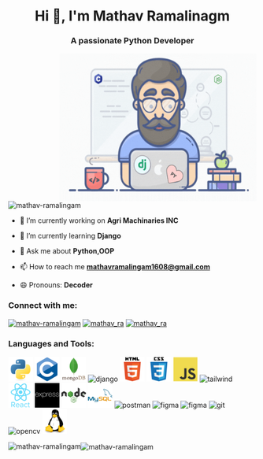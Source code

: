 <h1 align="center">Hi 👋, I'm Mathav Ramalinagm</h1>
<h3 align="center">A passionate Python Developer</h3>
<img align="right" alt="Coding" width="400" height="300" src="mathv.gif">

<p align="left"> <img src="https://komarev.com/ghpvc/?username=mathav-ramalingam&label=Profile%20views&color=0e75b6&style=flat" alt="mathav-ramalingam" /> </p>

- 🔭 I’m currently working on **Agri Machinaries INC**

- 🌱 I’m currently learning **Django**

- 💬 Ask me about **Python,OOP**

- 📫 How to reach me **mathavramalingam1608@gmail.com**

- 😄 Pronouns: **Decoder**

<h3 align="left">Connect with me:</h3>
<p align="left">
<a href="https://linkedin.com/in/mathav-ramalingam" target="blank"><img align="center" src="https://raw.githubusercontent.com/rahuldkjain/github-profile-readme-generator/master/src/images/icons/Social/linked-in-alt.svg" alt="mathav-ramalingam" height="30" width="40" /></a>
<a href="https://www.hackerrank.com/mathav_ra" target="blank"><img align="center" src="https://raw.githubusercontent.com/rahuldkjain/github-profile-readme-generator/master/src/images/icons/Social/hackerrank.svg" alt="mathav_ra" height="30" width="40" /></a>
<a href="https://www.leetcode.com/mathav_ra" target="blank"><img align="center" src="https://raw.githubusercontent.com/rahuldkjain/github-profile-readme-generator/master/src/images/icons/Social/leet-code.svg" alt="mathav_ra" height="30" width="40" /></a>
</p>

<h3 align="left">Languages and Tools:</h3>
  <p align="left"> 
  <img src="https://raw.githubusercontent.com/devicons/devicon/master/icons/python/python-original.svg" alt="python" width="50" height="50"/> 
  <img src="https://raw.githubusercontent.com/devicons/devicon/master/icons/c/c-original.svg" alt="c" width="50" height="50"/>
  <img src="https://raw.githubusercontent.com/devicons/devicon/master/icons/mongodb/mongodb-original-wordmark.svg" alt="mongodb" width="50" height="50"/> 
  <img src="https://cdn.worldvectorlogo.com/logos/django.svg" alt="django" width="50" height="50"/>
  <img src="https://raw.githubusercontent.com/devicons/devicon/master/icons/html5/html5-original-wordmark.svg" alt="html5" width="50" height="50"/> 
  <img src="https://raw.githubusercontent.com/devicons/devicon/master/icons/css3/css3-original-wordmark.svg" alt="css3" width="50" height="50"/> 
  <img src="https://raw.githubusercontent.com/devicons/devicon/master/icons/javascript/javascript-original.svg" alt="javascript" width="50" height="50"/> 
  <img src="https://www.vectorlogo.zone/logos/tailwindcss/tailwindcss-icon.svg" alt="tailwind" width="50" height="50"/>
  <img src="https://raw.githubusercontent.com/devicons/devicon/master/icons/react/react-original-wordmark.svg" alt="react" width="50" height="50"/> 
 <img src="https://raw.githubusercontent.com/devicons/devicon/master/icons/express/express-original-wordmark.svg" alt="express" style="filter: invert(1);" width="50" height="50"/>

  <img src="https://raw.githubusercontent.com/devicons/devicon/master/icons/nodejs/nodejs-original-wordmark.svg" alt="nodejs" width="50" height="50"/> 
  <img src="https://raw.githubusercontent.com/devicons/devicon/master/icons/mysql/mysql-original-wordmark.svg" alt="mysql" width="50" height="50"/> 
  <img src="https://www.vectorlogo.zone/logos/getpostman/getpostman-icon.svg" alt="postman" width="50" height="50"/> 
  <img src="https://www.vectorlogo.zone/logos/canva/canva-icon.svg" alt="figma" width="50" height="50"/> 
    <img src="https://www.vectorlogo.zone/logos/figma/figma-icon.svg" alt="figma" width="50" height="50"/> 
  <img src="https://www.vectorlogo.zone/logos/git-scm/git-scm-icon.svg" alt="git" width="50" height="50"/> 
  <img src="https://www.vectorlogo.zone/logos/opencv/opencv-icon.svg" alt="opencv" width="50" height="50"/> 
  <img src="https://raw.githubusercontent.com/devicons/devicon/master/icons/linux/linux-original.svg" alt="linux" width="50" height="50"/>  </p>
  

<p><img align="left" src="https://github-readme-stats.vercel.app/api/top-langs?username=mathav-ramalingam&show_icons=true&locale=en&layout=compact" alt="mathav-ramalingam" /></p>

<p><img align="center" src="https://github-readme-streak-stats.herokuapp.com/?user=mathav-ramalingam&theme=dark" alt="mathav-ramalingam" /></p>

